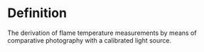 # Definition

The derivation of flame temperature measurements by means of comparative
photography with a calibrated light source.
